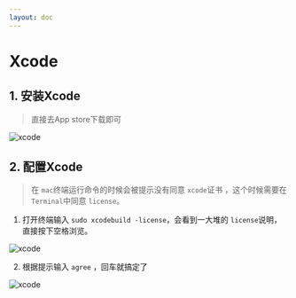 ```yaml
---
layout: doc
---
```


# Xcode

## 1. 安装Xcode

> 直接去App store下载即可

  ![xcode](/xcode_01.png)


## 2. 配置Xcode

  > 在 `mac`终端运行命令的时候会被提示没有同意 `xcode`证书 ，这个时候需要在 `Terminal`中同意 `license`。
  
  1. 打开终端输入 `sudo xcodebuild -license`，会看到一大堆的 `license`说明，直接按下空格浏览。
  
  ![xcode](/xcode_02.png)

  2. 根据提示输入 `agree` ，回车就搞定了

  ![xcode](/xcode_03.png)
